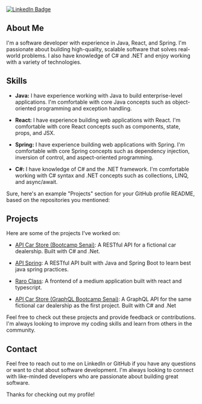 

[![LinkedIn Badge](https://img.shields.io/badge/LinkedIn-Eduardo%20Borges%20Gonçalves-blue?logo=linkedin)](https://www.linkedin.com/in/eduardo-borges-goncalves/)

## About Me

I'm a software developer with experience in Java, React, and Spring. I'm passionate about building high-quality, scalable software that solves real-world problems. I also have knowledge of C# and .NET and enjoy working with a variety of technologies.

## Skills

- **Java:** I have experience working with Java to build enterprise-level applications. I'm comfortable with core Java concepts such as object-oriented programming and exception handling.

- **React:** I have experience building web applications with React. I'm comfortable with core React concepts such as components, state, props, and JSX.

- **Spring:** I have experience building web applications with Spring. I'm comfortable with core Spring concepts such as dependency injection, inversion of control, and aspect-oriented programming.

- **C#:** I have knowledge of C# and the .NET framework. I'm comfortable working with C# syntax and .NET concepts such as collections, LINQ, and async/await.

Sure, here's an example "Projects" section for your GitHub profile README, based on the repositories you mentioned:

## Projects

Here are some of the projects I've worked on:

- [API Car Store (Bootcamp Senai)](https://github.com/eduardo-borges-goncalves/API-Car-Store-Bootcamp-Senai): A RESTful API for a fictional car dealership. Built with C# and .Net.

- [API Spring](https://github.com/eduardo-borges-goncalves/api-spring): A RESTful API built with Java and Spring Boot to learn best java spring practices.

- [Raro Class](https://github.com/eduardo-borges-goncalves/Raro-Class): A frontend of a medium application built with react and typescript.

- [API Car Store (GraphQL Bootcamp Senai)](https://github.com/eduardo-borges-goncalves/Api-Car-Store-GraphQL-Bootcamp-Senai): A GraphQL API for the same fictional car dealership as the first project. Built with C# and .Net

Feel free to check out these projects and provide feedback or contributions. I'm always looking to improve my coding skills and learn from others in the community.

## Contact

Feel free to reach out to me on LinkedIn or GitHub if you have any questions or want to chat about software development. I'm always looking to connect with like-minded developers who are passionate about building great software.

Thanks for checking out my profile!
